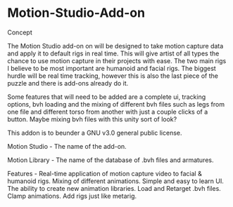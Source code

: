 # Motion-Studio-Add-on
Concept

The Motion Studio add-on on will be designed to take motion capture data and apply it to default rigs in real time. This will give artist of all types the chance to use motion capture in their projects with ease. The two main rigs I believe to be most important are humanoid and facial rigs. The biggest hurdle will be real time tracking, however this is also the last piece of the puzzle and there is add-ons already do it.

Some features that will need to be added are a complete ui, tracking options, bvh loading and the mixing of different bvh files such as legs from one file and different torso from another with just a couple clicks of a button. Maybe mixing bvh files with this unity sort of look? 

This addon is to beunder a GNU v3.0 general public license.

Motion Studio -  The name of the add-on.

Motion Library - The name of the database of .bvh files and armatures.

Features -     Real-time application of motion capture video to facial & humanoid rigs.
Mixing of different animations.
Simple and easy to learn UI.
The ability to create new animation libraries.
Load and Retarget .bvh files.
Clamp animations.
Add rigs just like metarig. 


